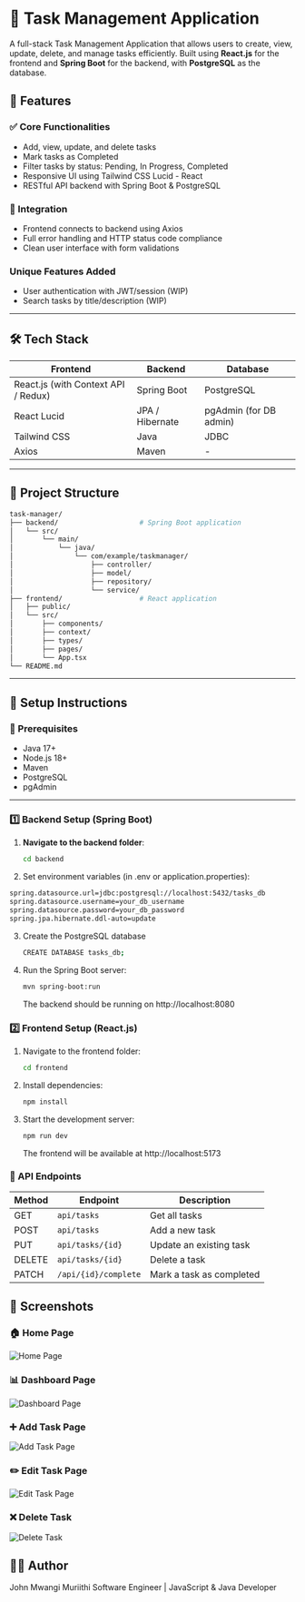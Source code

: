 # 📝 Task Management Application

A full-stack Task Management Application that allows users to create, view, update, delete, and manage tasks efficiently. Built using **React.js** for the frontend and **Spring Boot** for the backend, with **PostgreSQL** as the database.

## 🚀 Features

### ✅ Core Functionalities
- Add, view, update, and delete tasks
- Mark tasks as Completed
- Filter tasks by status: Pending, In Progress, Completed
- Responsive UI using Tailwind CSS Lucid - React
- RESTful API backend with Spring Boot & PostgreSQL

### 🔄 Integration
- Frontend connects to backend using Axios
- Full error handling and HTTP status code compliance
- Clean user interface with form validations

### Unique Features Added
- User authentication with JWT/session (WIP)
- Search tasks by title/description (WIP)

---

## 🛠️ Tech Stack

| Frontend | Backend | Database |
|----------|---------|----------|
| React.js (with Context API / Redux) | Spring Boot | PostgreSQL |
| React Lucid | JPA / Hibernate | pgAdmin (for DB admin) |
| Tailwind CSS | Java | JDBC |
| Axios | Maven | - |

---

## 📁 Project Structure

```bash
task-manager/
├── backend/                    # Spring Boot application
│   └── src/
│       └── main/
│           └── java/
│               └── com/example/taskmanager/
│                   ├── controller/
│                   ├── model/
│                   ├── repository/
│                   └── service/
├── frontend/                   # React application
│   ├── public/
│   └── src/
│       ├── components/
│       ├── context/
│       ├── types/
│       ├── pages/
│       └── App.tsx
└── README.md
```



---

## 🔧 Setup Instructions

### 🧩 Prerequisites

- Java 17+
- Node.js 18+
- Maven
- PostgreSQL
- pgAdmin

---

### 1️⃣ Backend Setup (Spring Boot)

1. **Navigate to the backend folder**:
   ```bash
   cd backend

2. Set environment variables (in .env or application.properties):
```bash
spring.datasource.url=jdbc:postgresql://localhost:5432/tasks_db
spring.datasource.username=your_db_username
spring.datasource.password=your_db_password
spring.jpa.hibernate.ddl-auto=update

```
3. Create the PostgreSQL database
   ```bash
   CREATE DATABASE tasks_db;
   ```
4. Run the Spring Boot server:
   ```bash
   mvn spring-boot:run
   ```
   The backend should be running on http://localhost:8080

### 2️⃣ Frontend Setup (React.js)

1. Navigate to the frontend folder:
   ```bash
   cd frontend
   ```
2. Install dependencies:
   ```bash
   npm install
   ```
3. Start the development server:
   ```bash
   npm run dev
   ````
   The frontend will be available at http://localhost:5173

### 🔗 API Endpoints

| Method | Endpoint                  | Description              |
| ------ | ----------------------    | ------------------------ |
| GET    | `api/tasks`               | Get all tasks            |
| POST   | `api/tasks`               | Add a new task           |
| PUT    | `api/tasks/{id}`          | Update an existing task  |
| DELETE | `api/tasks/{id}`          | Delete a task            |
| PATCH  | `/api/{id}/complete`      | Mark a task as completed |

## 📸 Screenshots

### 🏠 Home Page
![Home Page](./screenshots/home.png)

### 📊 Dashboard Page
![Dashboard Page](./screenshots/dashboard.png)

### ➕ Add Task Page
![Add Task Page](./screenshots/add-task.png)

### ✏️ Edit Task Page
![Edit Task Page](./screenshots/edit-task.png)

### ❌ Delete Task
![Delete Task](./screenshots/delete-task.png)



## 👨‍💻 Author
John Mwangi Muriithi
Software Engineer | JavaScript & Java Developer
